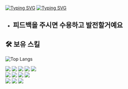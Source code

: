 
[![Typing SVG](https://readme-typing-svg.demolab.com?font=Fira+Code&weight=500&duration=2000&pause=1000&color=4EF7DF&width=435&lines=Welcome+to+Soi's+GitHub+%F0%9F%99%8C)](https://git.io/typing-svg)
[![Typing SVG](https://readme-typing-svg.demolab.com?font=Fira+Code&weight=500&duration=2000&pause=1000&color=F7E024&width=435&lines=Give+me+some+feedback+%F0%9F%91%8D)](https://git.io/typing-svg)

- ## 피드백을 주시면 수용하고 발전할거예요

## 🛠 보유 스킬
![Top Langs](https://github-readme-stats.vercel.app/api/top-langs/?username=soyi9601&layout=compact)

<img src="https://img.shields.io/badge/JAVA-4C7491?style=flat&logoColor=white"/> <img src="https://img.shields.io/badge/Oracle-F80000?style=flat&logo=Oracle&logoColor=white"/> <img src="https://img.shields.io/badge/Spring-6DB33F?style=flat&logo=Spring&logoColor=white"/> <img src="https://img.shields.io/badge/SpringBoot-6DB33F?style=flat&logo=SpringBoot&logoColor=white"/> <img src="https://img.shields.io/badge/eclipse IDE-2C2255?style=flat&logo=eclipseide&logoColor=white"/>
<br>
<img src="https://img.shields.io/badge/HTML5-E34F26?style=flat&logo=HTML5&logoColor=white"/> <img src="https://img.shields.io/badge/CSS3-1572B6?style=flat&logo=CSS3&logoColor=white"/>  <img src="https://img.shields.io/badge/JavaScript-F7DF1E?style=flat&logo=JavaScript&logoColor=black"/> <img src="https://img.shields.io/badge/Bootstrap-7952B3?style=flat&logo=Bootstrap&logoColor=white"/>
<br>
<img src="https://img.shields.io/badge/Git-F05032?style=flat&logo=Git&logoColor=white"/> <img src="https://img.shields.io/badge/GitHub-181717?style=flat&logo=GitHub&logoColor=white"/> <img src="https://img.shields.io/badge/Jira-0052CC?style=flat&logo=Jira&logoColor=white"/>
